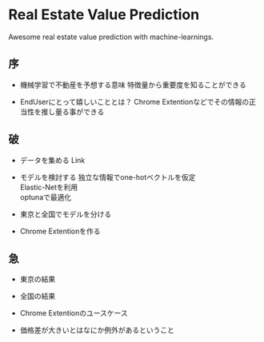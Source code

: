 # Real Estate Value Prediction
Awesome real estate value prediction with machine-learnings.

## 序
 - 機械学習で不動産を予想する意味
  特徴量から重要度を知ることができる
  
 - EndUserにとって嬉しいこととは？
  Chrome Extentionなどでその情報の正当性を推し量る事ができる
  
## 破
 - データを集める
 Link
 
 - モデルを検討する
 独立な情報でone-hotベクトルを仮定  
 Elastic-Netを利用  
 optunaで最適化
 
 - 東京と全国でモデルを分ける
 
 - Chrome Extentionを作る
 
## 急
 - 東京の結果
 
 - 全国の結果  
 
 - Chrome Extentionのユースケース
 
 - 価格差が大きいとはなにか例外があるということ  
 

